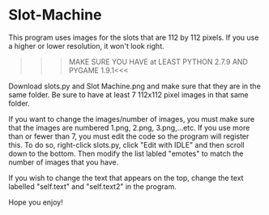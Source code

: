 # Slot-Machine

This program uses images for the slots that are 112 by 112 pixels. If you use a higher or lower resolution, it won't look right.

>>>MAKE SURE YOU HAVE at LEAST PYTHON 2.7.9 AND PYGAME 1.9.1<<<

Download slots.py and Slot Machine.png and make sure that they are in the same folder. Be sure to have at least 7 112x112 pixel images in that same folder. 

If you want to change the images/number of images, you must make sure that the images are numbered 1.png, 2.png, 3.png,...etc. If you use more than or fewer than 7, you must edit the code so the program will register this. To do so, right-click slots.py, click "Edit with IDLE" and then scroll down to the bottom. Then modify the list labled "emotes" to match the number of images that you have.

If you wish to change the text that appears on the top, change the text labelled "self.text" and "self.text2" in the program.

Hope you enjoy!
